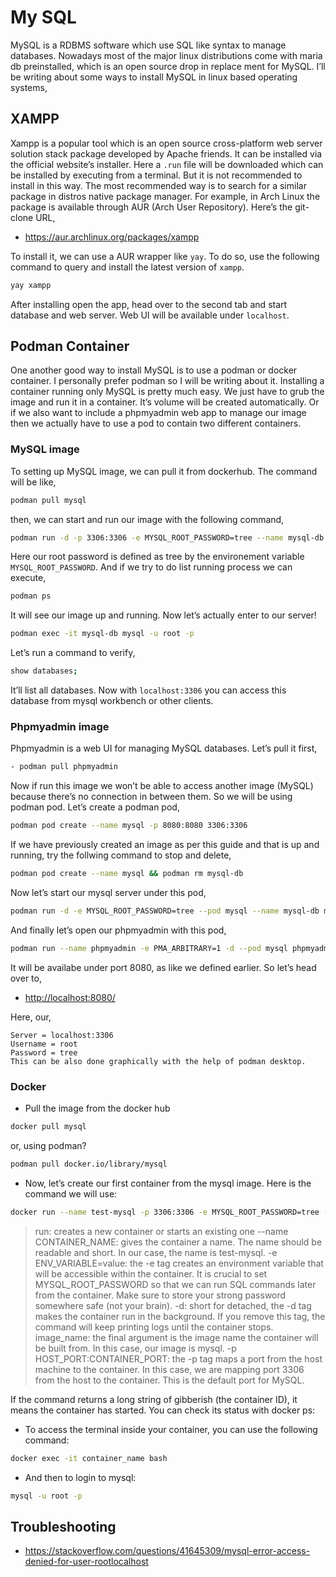 # My SQL

MySQL is a RDBMS software which use SQL like syntax to manage databases. Nowadays most of the major linux distributions come with maria db preinstalled, which is an open source drop in replace ment for MySQL. I’ll be writing about some ways to install MySQL in linux based operating systems,

## XAMPP

Xampp is a popular tool which is an open source cross-platform web server solution stack package developed by Apache friends. It can be installed via the official website’s installer. Here a `.run` file will be downloaded which can be installed by executing from a terminal. But it is not recommended to install in this way.
The most recommended way is to search for a similar package in distros native package manager. For example, in Arch Linux the package is available through AUR (Arch User Repository). Here’s the git-clone URL,

- <https://aur.archlinux.org/packages/xampp>

To install it, we can use a AUR wrapper like `yay`. To do so, use the following command to query and install the latest version of `xampp`.

```bash
yay xampp
```

After installing open the app, head over to the second tab and start database and web server. Web UI will be available under `localhost`.

## Podman Container

One another good way to install MySQL is to use a podman or docker container. I personally prefer podman so I will be writing about it. Installing a container running only MySQL is pretty much easy. We just have to grub the image and run it in a container. It’s volume will be created automatically. Or if we also want to include a phpmyadmin web app to manage our image then we actually have to use a pod to contain two different containers.

### MySQL image

To setting up MySQL image, we can pull it from dockerhub. The command will be like,

```bash
podman pull mysql
```

then, we can start and run our image with the following command,

```bash
podman run -d -p 3306:3306 -e MYSQL_ROOT_PASSWORD=tree --name mysql-db mysql:latest
```

Here our root password is defined as tree by the environement variable `MYSQL_ROOT_PASSWORD`.
And if we try to do list running process we can execute,

```bash
podman ps
```

It will see our image up and running. Now let’s actually enter to our server!

```bash
podman exec -it mysql-db mysql -u root -p
```

Let’s run a command to verify,

```bash
show databases;
```

It’ll list all databases.
Now with `localhost:3306` you can access this database from mysql workbench or other clients.

### Phpmyadmin image

Phpmyadmin is a web UI for managing MySQL databases. Let’s pull it first,

```bash
- podman pull phpmyadmin
```

Now if run this image we won’t be able to access another image (MySQL) because there’s no connection in between them. So we will be using podman pod. Let’s create a podman pod,

```bash
podman pod create --name mysql -p 8080:8080 3306:3306
```

If we have previously created an image as per this guide and that is up and running, try the follwing command to stop and delete,

```bash
podman pod create --name mysql && podman rm mysql-db
```

Now let’s start our mysql server under this pod,

```bash
podman run -d -e MYSQL_ROOT_PASSWORD=tree --pod mysql --name mysql-db mysql:latest
```

And finally let’s open our phpmyadmin with this pod,

```bash
podman run --name phpmyadmin -e PMA_ARBITRARY=1 -d --pod mysql phpmyadmin

```

It will be availabe under port 8080, as like we defined earlier. So let’s head over to,

- <http://localhost:8080/>

Here, our,

```text
Server = localhost:3306
Username = root
Password = tree
This can be also done graphically with the help of podman desktop.
```

### Docker

- Pull the image from the docker hub

```bash
docker pull mysql
```

or, using podman?

```bash
podman pull docker.io/library/mysql
```

- Now, let’s create our first container from the mysql image. Here is the command we will use:

```bash
docker run --name test-mysql -p 3306:3306 -e MYSQL_ROOT_PASSWORD=tree -d mysql
```

> run: creates a new container or starts an existing one
> --name CONTAINER_NAME: gives the container a name. The name should be readable and short. In our case, the name is test-mysql.
> -e ENV_VARIABLE=value: the -e tag creates an environment variable that will be accessible within the container. It is crucial to set MYSQL_ROOT_PASSWORD so that we can run SQL commands later from the container. Make sure to store your strong password somewhere safe (not your brain).
> -d: short for detached, the -d tag makes the container run in the background. If you remove this tag, the command will keep printing logs until the container stops.
> image_name: the final argument is the image name the container will be built from. In this case, our image is mysql.
> -p HOST_PORT:CONTAINER_PORT: the -p tag maps a port from the host machine to the container. In this case, we are mapping port 3306 from the host to the container. This is the default port for MySQL.

If the command returns a long string of gibberish (the container ID), it means the container has started. You can check its status with docker ps:

- To access the terminal inside your container, you can use the following command:

```bash
docker exec -it container_name bash
```

- And then to login to mysql:

```bash
mysql -u root -p
```

## Troubleshooting

- <https://stackoverflow.com/questions/41645309/mysql-error-access-denied-for-user-rootlocalhost>
